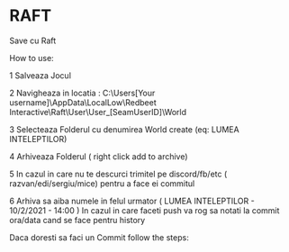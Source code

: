 # RAFT
Save cu Raft


How to use:

1 Salveaza Jocul

2 Navigheaza in locatia : C:\Users[Your username]\AppData\LocalLow\Redbeet Interactive\Raft\User\User_[SeamUserID]\World

3 Selecteaza Folderul cu denumirea World create (eq: LUMEA INTELEPTILOR)

4 Arhiveaza Folderul ( right click add to archive)

5 In cazul in care nu te descurci trimitel pe discord/fb/etc ( razvan/edi/sergiu/mice) pentru  a face ei commitul

6 Arhiva sa aiba numele in felul urmator ( LUMEA INTELEPTILOR - 10/2/2021 - 14:00 ) In cazul in care faceti push va rog sa notati la commit ora/data cand se face pentru history



Daca doresti sa faci un Commit follow the steps:
